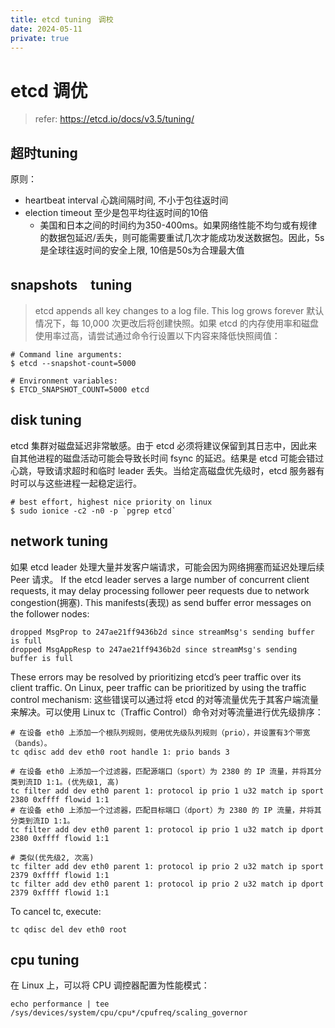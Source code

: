 ```yaml
---
title: etcd tuning　调校
date: 2024-05-11
private: true
---
```

# etcd 调优
> refer: https://etcd.io/docs/v3.5/tuning/
## 超时tuning
原则：
- heartbeat interval 心跳间隔时间, 不小于包往返时间
- election timeout 至少是包平均往返时间的10倍
    - 美国和日本之间的时间约为350-400ms。如果网络性能不均匀或有规律的数据包延迟/丢失，则可能需要重试几次才能成功发送数据包。因此，5s 是全球往返时间的安全上限, 10倍是50s为合理最大值

## snapshots　tuning
> etcd appends all key changes to a log file. This log grows forever 
默认情况下，每 10,000 次更改后将创建快照。如果 etcd 的内存使用率和磁盘使用率过高，请尝试通过命令行设置以下内容来降低快照阈值：

    # Command line arguments:
    $ etcd --snapshot-count=5000

    # Environment variables:
    $ ETCD_SNAPSHOT_COUNT=5000 etcd

## disk tuning
etcd 集群对磁盘延迟非常敏感。由于 etcd 必须将建议保留到其日志中，因此来自其他进程的磁盘活动可能会导致长时间 fsync 的延迟。结果是 etcd 可能会错过心跳，导致请求超时和临时 leader 丢失。当给定高磁盘优先级时，etcd 服务器有时可以与这些进程一起稳定运行。

    # best effort, highest nice priority on linux
    $ sudo ionice -c2 -n0 -p `pgrep etcd`

## network tuning
如果 etcd leader 处理大量并发客户端请求，可能会因为网络拥塞而延迟处理后续 Peer 请求。
If the etcd leader serves a large number of concurrent client requests, it may delay processing follower peer requests due to network congestion(拥塞). 
This manifests(表现) as send buffer error messages on the follower nodes:

    dropped MsgProp to 247ae21ff9436b2d since streamMsg's sending buffer is full
    dropped MsgAppResp to 247ae21ff9436b2d since streamMsg's sending buffer is full

These errors may be resolved by prioritizing etcd’s peer traffic over its client traffic. On Linux, peer traffic can be prioritized by using the traffic control mechanism:
这些错误可以通过将 etcd 的对等流量优先于其客户端流量来解决。可以使用 Linux tc（Traffic Control）命令对对等流量进行优先级排序：

    # 在设备 eth0 上添加一个根队列规则，使用优先级队列规则（prio），并设置有3个带宽（bands）。
    tc qdisc add dev eth0 root handle 1: prio bands 3

    # 在设备 eth0 上添加一个过滤器，匹配源端口（sport）为 2380 的 IP 流量，并将其分类到流ID 1:1。(优先级1, 高)
    tc filter add dev eth0 parent 1: protocol ip prio 1 u32 match ip sport 2380 0xffff flowid 1:1
    # 在设备 eth0 上添加一个过滤器，匹配目标端口（dport）为 2380 的 IP 流量，并将其分类到流ID 1:1。
    tc filter add dev eth0 parent 1: protocol ip prio 1 u32 match ip dport 2380 0xffff flowid 1:1

    # 类似(优先级2, 次高)
    tc filter add dev eth0 parent 1: protocol ip prio 2 u32 match ip sport 2379 0xffff flowid 1:1
    tc filter add dev eth0 parent 1: protocol ip prio 2 u32 match ip dport 2379 0xffff flowid 1:1

To cancel tc, execute:

    tc qdisc del dev eth0 root

## cpu tuning
在 Linux 上，可以将 CPU 调控器配置为性能模式：

    echo performance | tee /sys/devices/system/cpu/cpu*/cpufreq/scaling_governor